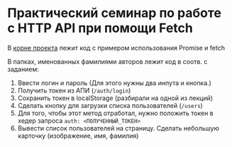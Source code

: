 # Практический семинар по работе с HTTP API при помощи Fetch

В [корне проекта](main.js) лежит код с примером использования Promise и fetch

В папках, именованных фамилиями авторов лежит код в соотв. с заданием:

1. Ввести логин и пароль (Для этого нужны два инпута и кнопка.)
1. Получить токен из АПИ (`/auth/login`)
2. Сохранить токен в localStorage (разбирали на одной из лекций)
3. Сделать кнопку для загрузки списка пользователей (`/users`)
4. Для того, чтобы этот метод отработал, нужно положить токен в хедер запроса
`auth: <ПОЛУЧЕННЫЙ_ТОКЕН>`
5. Вывести список пользователей на страницу. Сделать небольшую карточку (изображение, имя, фамилия)